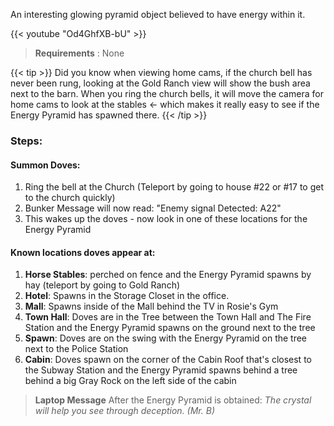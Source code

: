 An interesting glowing pyramid object believed to have energy within it.

{{< youtube "Od4GhfXB-bU" >}}

>**Requirements** : None

{{< tip >}}
Did you know when viewing home cams, if the church bell has never been rung, looking at the Gold Ranch view will show the bush area next to the barn. When you ring the church bells, it will move the camera for home cams to look at the stables \<- which makes it really easy to see if the Energy Pyramid has spawned there.
{{< /tip >}}


### **Steps:**

#### Summon Doves:

1. Ring the bell at the Church (Teleport by going to house #22 or #17 to get to the church quickly)
  1. Bunker Message will now read: "Enemy signal Detected: A22"
  2. This wakes up the doves - now look in one of these locations for the Energy Pyramid

#### Known locations doves appear at:

1. **Horse Stables**: perched on fence and the Energy Pyramid spawns by hay (teleport by going to Gold Ranch) 
2. **Hotel**: Spawns in the Storage Closet in the office. 
3. **Mall**: Spawns inside of the Mall behind the TV in Rosie's Gym 
4. **Town Hall**: Doves are in the Tree between the Town Hall and The Fire Station and the Energy Pyramid spawns on the ground next to the tree 
5. **Spawn**: Doves are on the swing with the Energy Pyramid on the tree next to the Police Station 
6. **Cabin**: Doves spawn on the corner of the Cabin Roof that's closest to the Subway Station and the Energy Pyramid spawns behind a tree behind a big Gray Rock on the left side of the cabin 


>**Laptop Message** After the Energy Pyramid is obtained:
>_The crystal will help you see through deception. (Mr. B)_